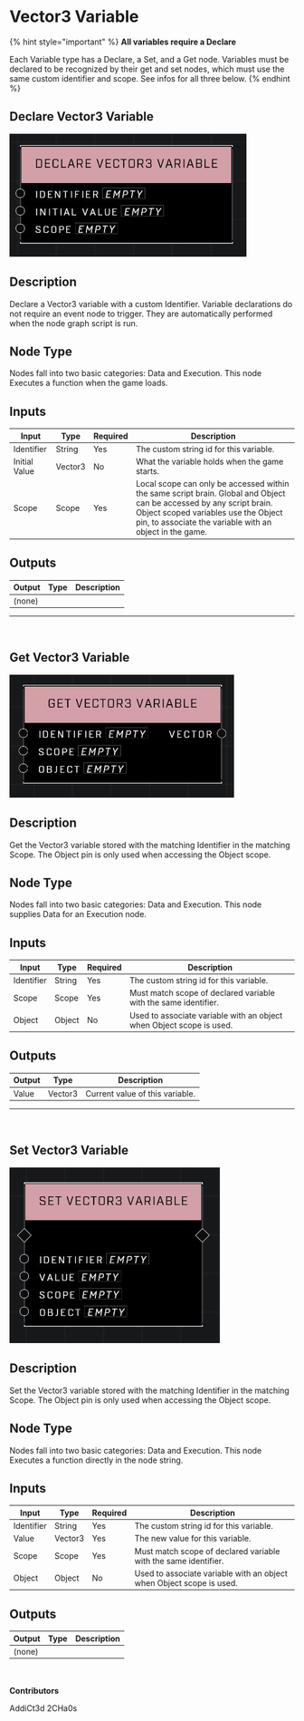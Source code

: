 # Vector3 Variable

{% hint style="important" %}
**All variables require a Declare**

Each Variable type has a Declare, a Set, and a Get node. Variables must be declared to be recognized by their get and set nodes, which must use the same custom identifier and scope. See infos for all three below.
{% endhint %}

## Declare Vector3 Variable
![](../../../.gitbook/assets/declare-vector3-variable.JPG)

## Description
Declare a Vector3 variable with a custom Identifier. Variable declarations do not require an event node to trigger. They are automatically performed when the node graph script is run.

## Node Type
Nodes fall into two basic categories: Data and Execution. This node Executes a function when the game loads.

## Inputs
| Input | Type | Required | Description |
|------------------|------------------|----------|--------------------------------------------------------------|
| Identifier | String | Yes | The custom string id for this variable. |
| Initial Value | Vector3 | No | What the variable holds when the game starts. |
| Scope | Scope | Yes | Local scope can only be accessed within the same script brain. Global and Object can be accessed by any script brain. Object scoped variables use the Object pin, to associate the variable with an object in the game.|

## Outputs
| Output | Type | Description |
|------------------|------------------|--------------------------------------------------------------|
| (none) |  |  |

---
<br>

## Get Vector3 Variable
![](../../../.gitbook/assets/get-vector3-variable.JPG)

## Description
Get the Vector3 variable stored with the matching Identifier in the matching Scope. The Object pin is only used when accessing the Object scope.

## Node Type
Nodes fall into two basic categories: Data and Execution. This node supplies Data for an Execution node.

## Inputs
| Input | Type | Required | Description |
|------------------|------------------|----------|--------------------------------------------------------------|
| Identifier | String | Yes | The custom string id for this variable. |
| Scope | Scope | Yes | Must match scope of declared variable with the same identifier.|
| Object | Object | No | Used to associate variable with an object when Object scope is used. |

## Outputs
| Output | Type | Description |
|------------------|------------------|--------------------------------------------------------------|
| Value | Vector3 | Current value of this variable. |

---
<br>

## Set Vector3 Variable
![](../../../.gitbook/assets/set-vector3-variable.JPG)

## Description
Set the Vector3 variable stored with the matching Identifier in the matching Scope. The Object pin is only used when accessing the Object scope.

## Node Type
Nodes fall into two basic categories: Data and Execution. This node Executes a function directly in the node string.

## Inputs
| Input | Type | Required | Description |
|------------------|------------------|----------|--------------------------------------------------------------|
| Identifier | String | Yes | The custom string id for this variable. |
| Value | Vector3 | Yes | The new value for this variable. |
| Scope | Scope | Yes | Must match scope of declared variable with the same identifier.|
| Object | Object | No | Used to associate variable with an object when Object scope is used. |

## Outputs
| Output | Type | Description |
|------------------|------------------|--------------------------------------------------------------|
| (none) |  |  |

\
\
**Contributors**

AddiCt3d 2CHa0s